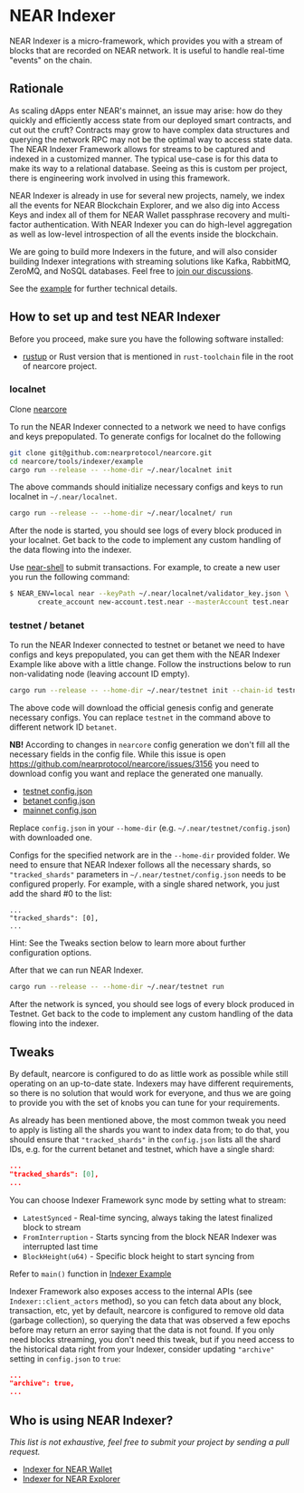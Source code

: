 # NEAR Indexer

NEAR Indexer is a micro-framework, which provides you with a stream of blocks that are recorded on NEAR network. It is useful to handle real-time "events" on the chain.

## Rationale

As scaling dApps enter NEAR's mainnet, an issue may arise: how do they quickly and efficiently access state from our deployed smart contracts, and cut out the cruft? Contracts may grow to have complex data structures and querying the network RPC may not be the optimal way to access state data. The NEAR Indexer Framework allows for streams to be captured and indexed in a customized manner. The typical use-case is for this data to make its way to a relational database. Seeing as this is custom per project, there is engineering work involved in using this framework.

NEAR Indexer is already in use for several new projects, namely, we index all the events for NEAR Blockchain Explorer, and we also dig into Access Keys and index all of them for NEAR Wallet passphrase recovery and multi-factor authentication. With NEAR Indexer you can do high-level aggregation as well as low-level introspection of all the events inside the blockchain.

We are going to build more Indexers in the future, and will also consider building Indexer integrations with streaming solutions like Kafka, RabbitMQ, ZeroMQ, and NoSQL databases. Feel free to [join our discussions](https://github.com/nearprotocol/nearcore/issues/2996).

See the [example](https://github.com/nearprotocol/nearcore/tree/master/tools/indexer/example) for further technical details.

## How to set up and test NEAR Indexer

Before you proceed, make sure you have the following software installed:

* [rustup](https://rustup.rs/) or Rust version that is mentioned in `rust-toolchain` file in the root of nearcore project.

### localnet

Clone [nearcore](https://github.com/nearprotocol/nearcore)

To run the NEAR Indexer connected to a network we need to have configs and keys prepopulated. To generate configs for localnet do the following

```bash
git clone git@github.com:nearprotocol/nearcore.git
cd nearcore/tools/indexer/example
cargo run --release -- --home-dir ~/.near/localnet init
```

The above commands should initialize necessary configs and keys to run localnet in `~/.near/localnet`.

```bash
cargo run --release -- --home-dir ~/.near/localnet/ run
```

After the node is started, you should see logs of every block produced in your localnet. Get back to the code to implement any custom handling of the data flowing into the indexer.

Use [near-shell](https://github.com/near/near-shell) to submit transactions. For example, to create a new user you run the following command:

```bash
$ NEAR_ENV=local near --keyPath ~/.near/localnet/validator_key.json \
       create_account new-account.test.near --masterAccount test.near
```

### testnet / betanet

To run the NEAR Indexer connected to testnet or betanet we need to have configs and keys prepopulated, you can get them with the NEAR Indexer Example like above with a little change. Follow the instructions below to run non-validating node (leaving account ID empty).

```bash
cargo run --release -- --home-dir ~/.near/testnet init --chain-id testnet --download
```

The above code will download the official genesis config and generate necessary configs. You can replace `testnet` in the command above to different network ID `betanet`.

**NB!** According to changes in `nearcore` config generation we don't fill all the necessary fields in the config file. While this issue is open <https://github.com/nearprotocol/nearcore/issues/3156> you need to download config you want and replace the generated one manually.

* [testnet config.json](https://s3-us-west-1.amazonaws.com/build.nearprotocol.com/nearcore-deploy/testnet/config.json)
* [betanet config.json](https://s3-us-west-1.amazonaws.com/build.nearprotocol.com/nearcore-deploy/betanet/config.json)
* [mainnet config.json](https://s3-us-west-1.amazonaws.com/build.nearprotocol.com/nearcore-deploy/mainnet/config.json)

Replace `config.json` in your `--home-dir` (e.g. `~/.near/testnet/config.json`) with downloaded one.

Configs for the specified network are in the `--home-dir` provided folder. We need to ensure that NEAR Indexer follows all the necessary shards, so `"tracked_shards"` parameters in `~/.near/testnet/config.json` needs to be configured properly. For example, with a single shared network, you just add the shard #0 to the list:

```text
...
"tracked_shards": [0],
...
```

Hint: See the Tweaks section below to learn more about further configuration options.

After that we can run NEAR Indexer.

```bash
cargo run --release -- --home-dir ~/.near/testnet run
```

After the network is synced, you should see logs of every block produced in Testnet. Get back to the code to implement any custom handling of the data flowing into the indexer.

## Tweaks

By default, nearcore is configured to do as little work as possible while still operating on an up-to-date state. Indexers may have different requirements, so there is no solution that would work for everyone, and thus we are going to provide you with the set of knobs you can tune for your requirements.

As already has been mentioned above, the most common tweak you need to apply is listing all the shards you want to index data from; to do that, you should ensure that `"tracked_shards"` in the `config.json` lists all the shard IDs, e.g. for the current betanet and testnet, which have a single shard:

```json
...
"tracked_shards": [0],
...
```

You can choose Indexer Framework sync mode by setting what to stream:

* `LatestSynced` - Real-time syncing, always taking the latest finalized block to stream
* `FromInterruption` - Starts syncing from the block NEAR Indexer was interrupted last time
* `BlockHeight(u64)` - Specific block height to start syncing from

 Refer to `main()` function in [Indexer Example](https://github.com/nearprotocol/nearcore/blob/master/tools/indexer/example/src/main.rs)

Indexer Framework also exposes access to the internal APIs (see `Indexer::client_actors` method), so you can fetch data about any block, transaction, etc, yet by default, nearcore is configured to remove old data (garbage collection), so querying the data that was observed a few epochs before may return an error saying that the data is not found. If you only need blocks streaming, you don't need this tweak, but if you need access to the historical data right from your Indexer, consider updating `"archive"` setting in `config.json` to `true`:

```json
...
"archive": true,
...
```

## Who is using NEAR Indexer?

*This list is not exhaustive, feel free to submit your project by sending a pull request.*

* [Indexer for NEAR Wallet](https://github.com/near/near-indexer-for-wallet)
* [Indexer for NEAR Explorer](https://github.com/near/near-indexer-for-explorer)
